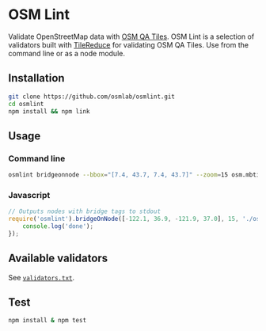# OSM Lint

Validate OpenStreetMap data with [OSM QA Tiles](http://osmlab.github.io/osm-qa-tiles/). OSM Lint is a selection of validators built with [TileReduce](https://github.com/mapbox/tile-reduce) for validating OSM QA Tiles. Use from the command line or as a node module.

## Installation

```sh
git clone https://github.com/osmlab/osmlint.git
cd osmlint
npm install && npm link
```

## Usage

### Command line

```sh
osmlint bridgeonnode --bbox="[7.4, 43.7, 7.4, 43.7]" --zoom=15 osm.mbtiles
```

### Javascript

```javascript
// Outputs nodes with bridge tags to stdout
require('osmlint').bridgeOnNode([-122.1, 36.9, -121.9, 37.0], 15, './osm.mbtiles', function() {
    console.log('done');
});
```

## Available validators

See [`validators.txt`](https://github.com/osmlab/osmlint/blob/master/validators.txt).

## Test

```sh
npm install & npm test
```
